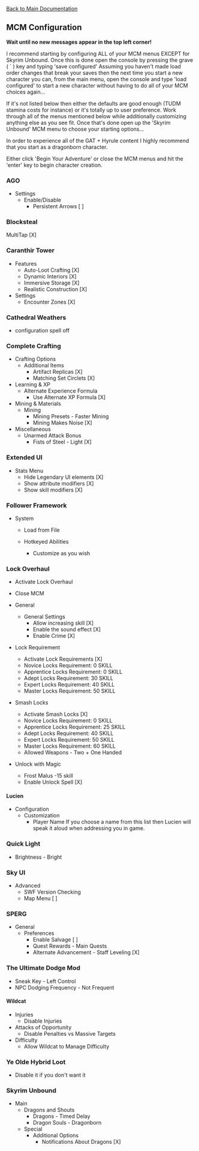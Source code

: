 [Back to Main Documentation](https://github.com/wabbajack-tools/mod-lists/edit/master/rge/readme.md#MCM)

## MCM Configuration

**Wait until no new messages appear in the top left corner!**

I recommend starting by configuring ALL of your MCM menus EXCEPT for Skyrim Unbound. Once this is done open the console by pressing the grave ( ` ) key and typing 'save configured' Assuming you haven't made load order changes that break your saves then the next time you start a new character you can, from the main menu, open the console and type 'load configured' to start a new character without having to do all of your MCM choices again...

If it's not listed below then either the defaults are good enough (TUDM stamina costs for instance) or it's totally up to user preference. Work through all of the menus mentioned below while additionally customizing anything else as you see fit. Once that's done open up the 'Skyrim Unbound' MCM menu to choose your starting options...

In order to experience all of the GAT + Hyrule content I highly recommend that you start as a dragonborn character.

Either click 'Begin Your Adventure' or close the MCM menus and hit the 'enter' key to begin character creation.

### AGO

- Settings
  - Enable/Disable
    - Persistent Arrows [ ]

### Blocksteal

MultiTap [X]

### Caranthir Tower

- Features
  - Auto-Loot Crafting [X]
  - Dynamic Interiors [X]
  - Immersive Storage [X]
  - Realistic Construction [X]
- Settings
  - Encounter Zones [X]

### Cathedral Weathers

- configuration spell off

### Complete Crafting

- Crafting Options
  - Additional Items
    - Artifact Replicas [X]
    - Matching Set Circlets [X]
- Learning & XP
  - Alternate Experience Formula
    - Use Alternate XP Formula [X]
- Mining & Materials
  - Mining
    - Mining Presets - Faster Mining
    - Mining Makes Noise [X]
- Miscellaneous
  - Unarmed Attack Bonus
    - Fists of Steel - Light [X]

### Extended UI

- Stats Menu
  - Hide Legendary UI elements [X]
  - Show attribute modifiers [X]
  - Show skill modifiers [X]

### Follower Framework

- System

  - Load from File

  - Hotkeyed Abilities
    - Customize as you wish

### Lock Overhaul

- Activate Lock Overhaul
- Close MCM

- General

  - General Settings
    - Allow increasing skill [X]
    - Enable the sound effect [X]
    - Enable Crime [X]

- Lock Requirement

  - Activate Lock Requirements [X]
  - Novice Locks Requirement: 0 SKILL
  - Apprentice Locks Requirement: 0 SKILL
  - Adept Locks Requirement: 30 SKILL
  - Expert Locks Requirement: 40 SKILL
  - Master Locks Requirement: 50 SKILL

- Smash Locks

  - Activate Smash Locks [X]
  - Novice Locks Requirement: 0 SKILL
  - Apprentice Locks Requirement: 25 SKILL
  - Adept Locks Requirement: 40 SKILL
  - Expert Locks Requirement: 50 SKILL
  - Master Locks Requirement: 60 SKILL
  - Allowed Weapons - Two + One Handed

- Unlock with Magic
  - Frost Malus -15 skill
  - Enable Unlock Spell [X]

#### Lucien

- Configuration
  - Customization
    - Player Name
      If you choose a name from this list then Lucien will speak it aloud when addressing you in game.

### Quick Light

- Brightness - Bright

### Sky UI

- Advanced
  - SWF Version Checking
  - Map Menu [ ]

### SPERG

- General
  - Preferences
    - Enable Salvage [ ]
    - Quest Rewards - Main Quests
    - Alternate Advancement - Staff Leveling [X]

### The Ultimate Dodge Mod

- Sneak Key - Left Control
- NPC Dodging Frequency - Not Frequent

#### Wildcat

- Injuries
  - Disable Injuries
- Attacks of Opportunity
  - Disable Penalties vs Massive Targets
- Difficulty
  - Allow Wildcat to Manage Difficulty

### Ye Olde Hybrid Loot

- Disable it if you don't want it

### Skyrim Unbound

- Main
  - Dragons and Shouts
    - Dragons - Timed Delay
    - Dragon Souls - Dragonborn
  - Special
    - Additional Options
      - Notifications About Dragons [X]
